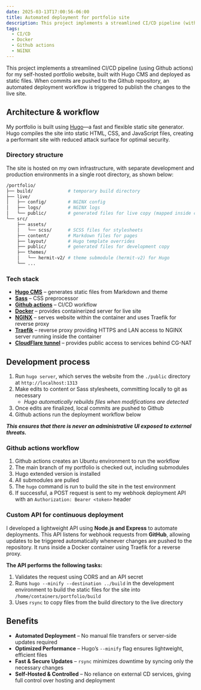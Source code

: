 ```yaml
---
date: 2025-03-13T17:00:56-06:00
title: Automated deployment for portfolio site
description: This project implements a streamlined CI/CD pipeline (with Github actions) for my self-hosted portfolio website, built with Hugo CMS and deployed as static files. The automated deployment process ensures seamless updates while maintaining a clear separation between development and production environments.
tags:
  - CI/CD
  - Docker
  - Github actions
  - NGINX
---
```

This project implements a streamlined CI/CD pipeline (using Github actions) for my self-hosted portfolio website, built with Hugo CMS and deployed as static files. When commits are pushed to the Github repository, an automated deployment workflow is triggered to publish the changes to the live site.

## Architecture & workflow

My portfolio is built using [Hugo](https://gohugo.io/)—a fast and flexible static site generator. Hugo compiles the site into static HTML, CSS, and JavaScript files, creating a performant site with reduced attack surface for optimal security.

### Directory structure

The site is hosted on my own infrastructure, with separate development and production environments in a single root directory, as shown below:

```bash
/portfolio/
├── build/             # temporary build directory
├── live/
│   ├── config/        # NGINX config
│   ├── logs/          # NGINX logs
│   └── public/        # generated files for live copy (mapped inside container)
└── src/
    ├── assets/
    │   └── scss/      # SCSS files for stylesheets
    ├── content/       # Markdown files for pages
    ├── layout/        # Hugo template overrides
    ├── public/        # generated files for development copy
    ├── themes/
    │   └── hermit-v2/ # theme submodule (hermit-v2) for Hugo
    └── ...
```

### Tech stack

- [**Hugo CMS**](https://gohugo.io) – generates static files from Markdown and theme
- [**Sass**](https://sass-lang.com/) – CSS preprocessor
- [**Github actions**](https://www.github.com) – CI/CD workflow
- [**Docker**](https://www.docker.com) – provides containerized server for live site
- [**NGINX**](https://nginx.org/) – serves website within the container and uses Traefik for reverse proxy
- [**Traefik**](https://traefik.io/traefik/) – reverse proxy providing HTTPS and LAN access to NGINX server running inside the container
- [**CloudFlare tunnel**](https://www.cloudflare.com) – provides public access to services behind CG-NAT

## Development process

1. Run `hugo server`, which serves the website from the `./public` directory at `http://localhost:1313`
2. Make edits to content or Sass stylesheets, committing locally to git as necessary
    - *Hugo automatically rebuilds files when modifications are detected*
3. Once edits are finalized, local commits are pushed to Github
4. Github actions run the deployment workflow below

***This ensures that there is never an administrative UI exposed to external threats.***

### Github actions workflow

1. Github actions creates an Ubuntu environment to run the workflow
2. The main branch of my portfolio is checked out, including submodules
3. Hugo extended version is installed
4. All submodules are pulled
5. The `hugo` command is run to build the site in the test environment
6. If successful, a POST request is sent to my webhook deployment API with an `Authorization: Bearer <token>` header

### Custom API for continuous deployment

I developed a lightweight API using **Node.js and Express** to automate deployments. This API listens for webhook requests from **GitHub**, allowing updates to be triggered automatically whenever changes are pushed to the repository. It runs inside a Docker container using Traefik for a reverse proxy.

**The API performs the following tasks:**

1. Validates the request using CORS and an API secret
2. Runs `hugo --minify --destination ../build` in the development environment to build the static files for the site into `/home/containers/portfolio/build`
3. Uses `rsync` to copy files from the build directory to the live directory

## Benefits

- **Automated Deployment** – No manual file transfers or server-side updates required
- **Optimized Performance** – Hugo’s `--minify` flag ensures lightweight, efficient files
- **Fast & Secure Updates** – `rsync` minimizes downtime by syncing only the necessary changes
- **Self-Hosted & Controlled** – No reliance on external CD services, giving full control over hosting and deployment
